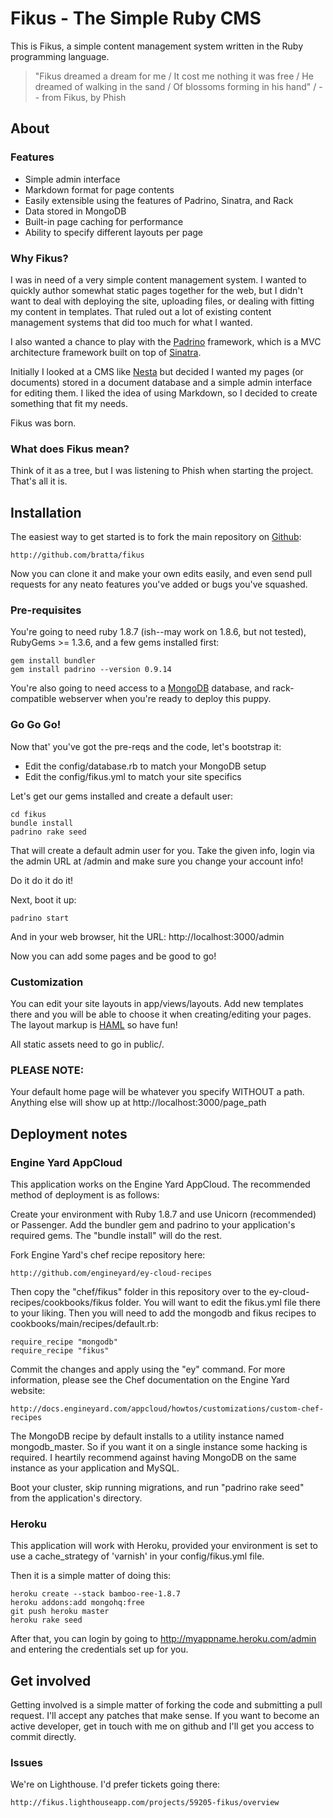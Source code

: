 # Fikus - The Simple Ruby CMS

This is Fikus, a simple content management system written in the Ruby
programming language.

> "Fikus dreamed a dream for me / 
> It cost me nothing it was free / 
> He dreamed of walking in the sand / 
> Of blossoms forming in his hand" / 
> -- from Fikus, by Phish

## About

### Features

* Simple admin interface
* Markdown format for page contents
* Easily extensible using the features of Padrino, Sinatra, and Rack
* Data stored in MongoDB
* Built-in page caching for performance
* Ability to specify different layouts per page

### Why Fikus?

I was in need of a very simple content management system. I wanted to quickly
author somewhat static pages together for the web, but I didn't want to deal
with deploying the site, uploading files, or dealing with fitting my content
in templates. That ruled out a lot of existing content management systems 
that did too much for what I wanted.

I also wanted a chance to play with the [Padrino](http://padrinorb.com) 
framework, which is a MVC architecture framework built on top of 
[Sinatra](http://sinatrarb.com). 

Initially I looked at a CMS like [Nesta](http://effectif.com/nesta) but
decided I wanted my pages (or documents) stored in a document database 
and a simple admin interface for editing them. I liked the idea of using
Markdown, so I decided to create something that fit my needs.

Fikus was born.

### What does Fikus mean?

Think of it as a tree, but I was listening to Phish when starting the 
project. That's all it is.

## Installation

The easiest way to get started is to fork the main repository on 
[Github](http://github.com):

    http://github.com/bratta/fikus
    
Now you can clone it and make your own edits easily, and even send
pull requests for any neato features you've added or bugs you've 
squashed.

### Pre-requisites

You're going to need ruby 1.8.7 (ish--may work on 1.8.6, but not tested),
RubyGems >= 1.3.6, and a few gems installed first:

    gem install bundler
    gem install padrino --version 0.9.14
    
You're also going to need access to a [MongoDB](http://mongodb.org)
database, and rack-compatible webserver when you're ready to 
deploy this puppy.

### Go Go Go!

Now that' you've got the pre-reqs and the code, let's bootstrap it:

* Edit the config/database.rb to match your MongoDB setup
* Edit the config/fikus.yml to match your site specifics

Let's get our gems installed and create a default user:

    cd fikus
    bundle install
    padrino rake seed

That will create a default admin user for you. Take the given info, login via 
the admin URL at /admin and make sure you change your account info!

Do it do it do it!

Next, boot it up:

    padrino start
    
And in your web browser, hit the URL: http://localhost:3000/admin

Now you can add some pages and be good to go!

### Customization

You can edit your site layouts in app/views/layouts. Add new templates
there and you will be able to choose it when creating/editing your
pages. The layout markup is [HAML](http://haml-lang.com/) so have
fun!

All static assets need to go in public/.

### PLEASE NOTE:

Your default home page will be whatever you specify WITHOUT a path. 
Anything else will show up at http://localhost:3000/page_path

## Deployment notes

### Engine Yard AppCloud

This application works on the Engine Yard AppCloud. The recommended method
of deployment is as follows:

Create your environment with Ruby 1.8.7 and use Unicorn (recommended) or
Passenger. Add the bundler gem and padrino to your application's required
gems. The "bundle install" will do the rest.

Fork Engine Yard's chef recipe repository here:

    http://github.com/engineyard/ey-cloud-recipes

Then copy the "chef/fikus" folder in this repository over to the
ey-cloud-recipes/cookbooks/fikus folder. You will want to edit the
fikus.yml file there to your liking. Then you will need to add the 
mongodb and fikus recipes to cookbooks/main/recipes/default.rb:

    require_recipe "mongodb"
    require_recipe "fikus"

Commit the changes and apply using the "ey" command. For more information,
please see the Chef documentation on the Engine Yard website:

    http://docs.engineyard.com/appcloud/howtos/customizations/custom-chef-recipes
    
The MongoDB recipe by default installs to a utility instance named 
mongodb_master. So if you want it on a single instance some hacking is
required. I heartily recommend against having MongoDB on the same instance
as your application and MySQL.

Boot your cluster, skip running migrations, and run "padrino rake seed" from
the application's directory.

### Heroku

This application will work with Heroku, provided your environment is set to 
use a cache_strategy of 'varnish' in your config/fikus.yml file.

Then it is a simple matter of doing this:

    heroku create --stack bamboo-ree-1.8.7
    heroku addons:add mongohq:free
    git push heroku master
    heroku rake seed
    
After that, you can login by going to http://myappname.heroku.com/admin
and entering the credentials set up for you.

## Get involved

Getting involved is a simple matter of forking the code and submitting 
a pull request. I'll accept any patches that make sense. If you want 
to become an active developer, get in touch with me on github and 
I'll get you access to commit directly.

### Issues

We're on Lighthouse. I'd prefer tickets going there:

    http://fikus.lighthouseapp.com/projects/59205-fikus/overview
    
